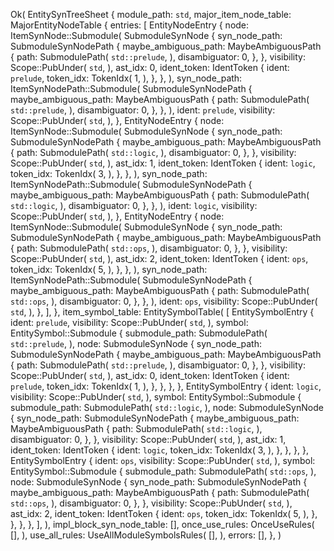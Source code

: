 Ok(
    EntitySynTreeSheet {
        module_path: `std`,
        major_item_node_table: MajorEntityNodeTable {
            entries: [
                EntityNodeEntry {
                    node: ItemSynNode::Submodule(
                        SubmoduleSynNode {
                            syn_node_path: SubmoduleSynNodePath {
                                maybe_ambiguous_path: MaybeAmbiguousPath {
                                    path: SubmodulePath(
                                        `std::prelude`,
                                    ),
                                    disambiguator: 0,
                                },
                            },
                            visibility: Scope::PubUnder(
                                `std`,
                            ),
                            ast_idx: 0,
                            ident_token: IdentToken {
                                ident: `prelude`,
                                token_idx: TokenIdx(
                                    1,
                                ),
                            },
                        },
                    ),
                    syn_node_path: ItemSynNodePath::Submodule(
                        SubmoduleSynNodePath {
                            maybe_ambiguous_path: MaybeAmbiguousPath {
                                path: SubmodulePath(
                                    `std::prelude`,
                                ),
                                disambiguator: 0,
                            },
                        },
                    ),
                    ident: `prelude`,
                    visibility: Scope::PubUnder(
                        `std`,
                    ),
                },
                EntityNodeEntry {
                    node: ItemSynNode::Submodule(
                        SubmoduleSynNode {
                            syn_node_path: SubmoduleSynNodePath {
                                maybe_ambiguous_path: MaybeAmbiguousPath {
                                    path: SubmodulePath(
                                        `std::logic`,
                                    ),
                                    disambiguator: 0,
                                },
                            },
                            visibility: Scope::PubUnder(
                                `std`,
                            ),
                            ast_idx: 1,
                            ident_token: IdentToken {
                                ident: `logic`,
                                token_idx: TokenIdx(
                                    3,
                                ),
                            },
                        },
                    ),
                    syn_node_path: ItemSynNodePath::Submodule(
                        SubmoduleSynNodePath {
                            maybe_ambiguous_path: MaybeAmbiguousPath {
                                path: SubmodulePath(
                                    `std::logic`,
                                ),
                                disambiguator: 0,
                            },
                        },
                    ),
                    ident: `logic`,
                    visibility: Scope::PubUnder(
                        `std`,
                    ),
                },
                EntityNodeEntry {
                    node: ItemSynNode::Submodule(
                        SubmoduleSynNode {
                            syn_node_path: SubmoduleSynNodePath {
                                maybe_ambiguous_path: MaybeAmbiguousPath {
                                    path: SubmodulePath(
                                        `std::ops`,
                                    ),
                                    disambiguator: 0,
                                },
                            },
                            visibility: Scope::PubUnder(
                                `std`,
                            ),
                            ast_idx: 2,
                            ident_token: IdentToken {
                                ident: `ops`,
                                token_idx: TokenIdx(
                                    5,
                                ),
                            },
                        },
                    ),
                    syn_node_path: ItemSynNodePath::Submodule(
                        SubmoduleSynNodePath {
                            maybe_ambiguous_path: MaybeAmbiguousPath {
                                path: SubmodulePath(
                                    `std::ops`,
                                ),
                                disambiguator: 0,
                            },
                        },
                    ),
                    ident: `ops`,
                    visibility: Scope::PubUnder(
                        `std`,
                    ),
                },
            ],
        },
        item_symbol_table: EntitySymbolTable(
            [
                EntitySymbolEntry {
                    ident: `prelude`,
                    visibility: Scope::PubUnder(
                        `std`,
                    ),
                    symbol: EntitySymbol::Submodule {
                        submodule_path: SubmodulePath(
                            `std::prelude`,
                        ),
                        node: SubmoduleSynNode {
                            syn_node_path: SubmoduleSynNodePath {
                                maybe_ambiguous_path: MaybeAmbiguousPath {
                                    path: SubmodulePath(
                                        `std::prelude`,
                                    ),
                                    disambiguator: 0,
                                },
                            },
                            visibility: Scope::PubUnder(
                                `std`,
                            ),
                            ast_idx: 0,
                            ident_token: IdentToken {
                                ident: `prelude`,
                                token_idx: TokenIdx(
                                    1,
                                ),
                            },
                        },
                    },
                },
                EntitySymbolEntry {
                    ident: `logic`,
                    visibility: Scope::PubUnder(
                        `std`,
                    ),
                    symbol: EntitySymbol::Submodule {
                        submodule_path: SubmodulePath(
                            `std::logic`,
                        ),
                        node: SubmoduleSynNode {
                            syn_node_path: SubmoduleSynNodePath {
                                maybe_ambiguous_path: MaybeAmbiguousPath {
                                    path: SubmodulePath(
                                        `std::logic`,
                                    ),
                                    disambiguator: 0,
                                },
                            },
                            visibility: Scope::PubUnder(
                                `std`,
                            ),
                            ast_idx: 1,
                            ident_token: IdentToken {
                                ident: `logic`,
                                token_idx: TokenIdx(
                                    3,
                                ),
                            },
                        },
                    },
                },
                EntitySymbolEntry {
                    ident: `ops`,
                    visibility: Scope::PubUnder(
                        `std`,
                    ),
                    symbol: EntitySymbol::Submodule {
                        submodule_path: SubmodulePath(
                            `std::ops`,
                        ),
                        node: SubmoduleSynNode {
                            syn_node_path: SubmoduleSynNodePath {
                                maybe_ambiguous_path: MaybeAmbiguousPath {
                                    path: SubmodulePath(
                                        `std::ops`,
                                    ),
                                    disambiguator: 0,
                                },
                            },
                            visibility: Scope::PubUnder(
                                `std`,
                            ),
                            ast_idx: 2,
                            ident_token: IdentToken {
                                ident: `ops`,
                                token_idx: TokenIdx(
                                    5,
                                ),
                            },
                        },
                    },
                },
            ],
        ),
        impl_block_syn_node_table: [],
        once_use_rules: OnceUseRules(
            [],
        ),
        use_all_rules: UseAllModuleSymbolsRules(
            [],
        ),
        errors: [],
    },
)